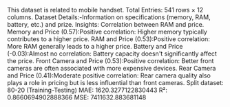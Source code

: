This dataset is related to mobile handset.
Total Entries: 541 rows × 12 columns.
Dataset Details:-Information on specifications (memory, RAM, battery, etc.) and prize.
Insights: Correlation between RAM and price.
Memory and Price (0.57):Positive correlation: Higher memory typically contributes to a higher price.
RAM and Price (0.53):Positive correlation: More RAM generally leads to a higher price.
Battery and Price (-0.03):Almost no correlation: Battery capacity doesn't significantly affect the price.
Front Camera and Price (0.53):Positive correlation: Better front cameras are often associated with more expensive devices.
Rear Camera and Price (0.41):Moderate positive correlation: Rear camera quality also plays a role in pricing but is less influential than front cameras.
Split dataset: 80-20 (Training-Testing)
MAE: 1620.3277122830443
R²: 0.8660694902888366
MSE: 7411632.883681148


